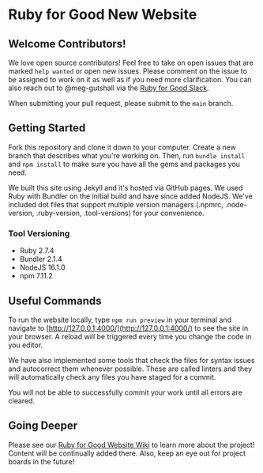 # Ruby for Good New Website

## Welcome Contributors!

We love open source contributors! Feel free to take on open issues that are
marked `help wanted` or open new issues. Please comment on the issue to be
assigned to work on it as well as if you need more clarification. You can also
reach out to @meg-gutshall via the
[Ruby for Good Slack](https://join.slack.com/t/rubyforgood/shared_invite/zt-21pyz2ab8-H6JgQfGGI0Ab6MfNOZRIQA).

When submitting your pull request, please submit to the `main` branch.

## Getting Started

Fork this repository and clone it down to your computer. Create a new branch
that describes what you're working on. Then, run `bundle install` and
`npm install` to make sure you have all the gems and packages you need.

We built this site using Jekyll and it's hosted via GitHub pages. We used Ruby
with Bundler on the initial build and have since added NodeJS. We've included
dot files that support multiple version managers (.npmrc, .node-version,
.ruby-version, .tool-versions) for your convenience.

### Tool Versioning

- Ruby 2.7.4
- Bundler 2.1.4
- NodeJS 16.1.0
- npm 7.11.2

## Useful Commands

To run the website locally, type `npm run preview` in your terminal and navigate
to [http://127.0.0.1:4000/](http://127.0.0.1:4000/) to see the site in your
browser. A reload will be triggered every time you change the code in you
editor.

We have also implemented some tools that check the files for syntax issues and
autocorrect them whenever possible. These are called linters and they will
automatically check any files you have staged for a commit.

<!-- If you'd like to lint your code before you stage it, you can do so with the
following commands:

```bash
npm run lint        // Lints all files (i.e. corrects them syntactically for this codebase)
npm run lint:js     // Applies to JS files only
npm run lint:style  // Applies to CSS and SCSS files only
npm run lint:text   // Applies to Markdown files only
npm run prettier    // Formats and styles all files
``` -->

You will not be able to successfully commit your work until all errors are
cleared.

## Going Deeper

Please see our
[Ruby for Good Website Wiki](https://github.com/rubyforgood/rubyforgood.org/wiki)
to learn more about the project! Content will be continually added there. Also,
keep an eye out for project boards in the future!

